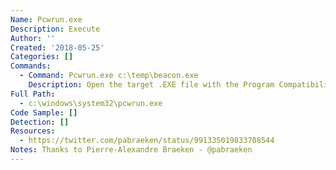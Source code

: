 ```yaml
---
Name: Pcwrun.exe
Description: Execute
Author: ''
Created: '2018-05-25'
Categories: []
Commands:
  - Command: Pcwrun.exe c:\temp\beacon.exe
    Description: Open the target .EXE file with the Program Compatibility Wizard.
Full Path:
  - c:\windows\system32\pcwrun.exe
Code Sample: []
Detection: []
Resources:
  - https://twitter.com/pabraeken/status/991335019833708544
Notes: Thanks to Pierre-Alexandre Braeken - @pabraeken
---
```


